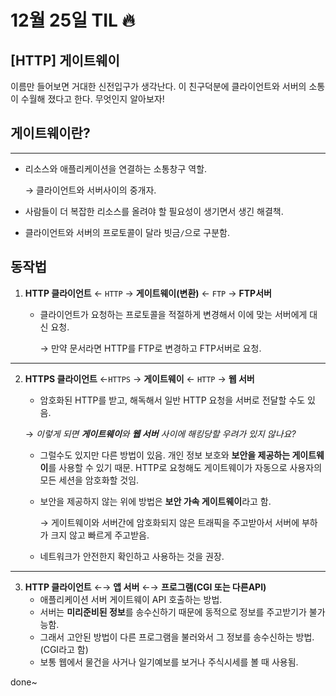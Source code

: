 # 12월 25일 TIL 🔥
## [HTTP] 게이트웨이
이름만 들어보면 거대한 신전입구가 생각난다. 이 친구덕분에 클라이언트와 서버의 소통이 수월해 졌다고 한다. 무엇인지 알아보자!

## 게이트웨이란?

---

- 리소스와 애플리케이션을 연결하는 소통창구 역할.
    
    → 클라이언트와 서버사이의 중개자.
    
- 사람들이 더 복잡한 리소스를 올려야 할 필요성이 생기면서 생긴 해결책.
- 클라이언트와 서버의 프로토콜이 달라 빗금`/`으로 구분함.

## 동작법

1. **HTTP 클라이언트** ← `HTTP` → **게이트웨이(변환)** ← `FTP` → **FTP서버**
    -  클라이언트가 요청하는 프로토콜을 적절하게 변경해서 이에 맞는 서버에게 대신 요청.
        
        → 만약 문서라면 HTTP를 FTP로 변경하고 FTP서버로 요청.
        

---

2. **HTTPS 클라이언트** ←`HTTPS` → **게이트웨이** ← `HTTP` → **웹 서버**
    - 암호화된 HTTP를 받고, 해독해서 일반 HTTP 요청을 서버로 전달할 수도 있음.
    
    → *이렇게 되면 **게이트웨이**와 **웹 서버** 사이에 해킹당할 우려가 있지 않나요?*
    
    - 그럴수도 있지만 다른 방법이 있음. 개인 정보 보호와 **보안을 제공하는 게이트웨이**를 사용할 수 있기 때문. HTTP로 요청해도 게이트웨이가 자동으로 사용자의 모든 세션을 암호화할 것임.
    - 보안을 제공하지 않는 위에 방법은 **보안 가속 게이트웨이**라고 함.
        
        →  게이트웨이와 서버간에 암호화되지 않은 트래픽을 주고받아서 서버에 부하가 크지 않고 빠르게 주고받음. 
        
    - 네트워크가 안전한지 확인하고 사용하는 것을 권장.

---

3. **HTTP 클라이언트** ←→ **앱 서버** ←→ **프로그램(CGI 또는 다른API)**
    - 애플리케이션 서버 게이트웨이 API 호출하는 방법.
    - 서버는 **미리준비된 정보**를 송수신하기 때문에 동적으로 정보를 주고받기가 불가능함.
    - 그래서 고안된 방법이 다른 프로그램을 불러와서 그 정보를 송수신하는 방법. (CGI라고 함)
    - 보통 웹에서 물건을 사거나 일기예보를 보거나 주식시세를 볼 때 사용됨.

done~
